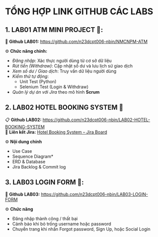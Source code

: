 # TỔNG HỢP LINK GITHUB CÁC LABS

## 1. LAB01 ATM MINI PROJECT 🏧: 
🔗 **Github LAB01:** https://github.com/n23dcpt006-nbin/NMCNPM-ATM

⚙️ **Chức năng chính:**
- *Đăng nhập*: Xác thực người dùng từ cơ sở dữ liệu  
- *Rút tiền (Withdraw)*: Cập nhật số dư và lưu lịch sử giao dịch  
- *Xem số dư / Giao dịch*: Truy vấn dữ liệu người dùng  
- *Kiểm thử tự động*:  
  - Unit Test (Python)  
  - Selenium Test (Login & Withdraw)  
- *Quản lý dự án với Jira* theo mô hình **Scrum**

## 2. LAB02 HOTEL BOOKING SYSTEM 🏨
📋 **Github LAB02:** https://github.com/n23dcpt006-nbin/LAB02-HOTEL-BOOKING-SYSTEM   
🔗 **Liên kết Jira:** [Hotel Booking System – Jira Board](https://congnghephanmem123.atlassian.net/jira/software/projects/SCRUM/boards/1/backlog)

⚙️ **Nội dung chính**
- Use Case  
- Sequence Diagram* 
- ERD & Database
- Jira Backlog & Commit log

## 3. LAB03 LOGIN FORM 📘:
🔗 **Github LAB03:** https://github.com/n23dcpt006-nbin/LAB03-LOGIN-FORM

⚙️ **Chức năng**
- Đăng nhập thành công / thất bại
- Cảnh báo khi bỏ trống username hoặc password
- Chuyển trang khi nhấn Forgot password, Sign Up, hoặc Social Login
